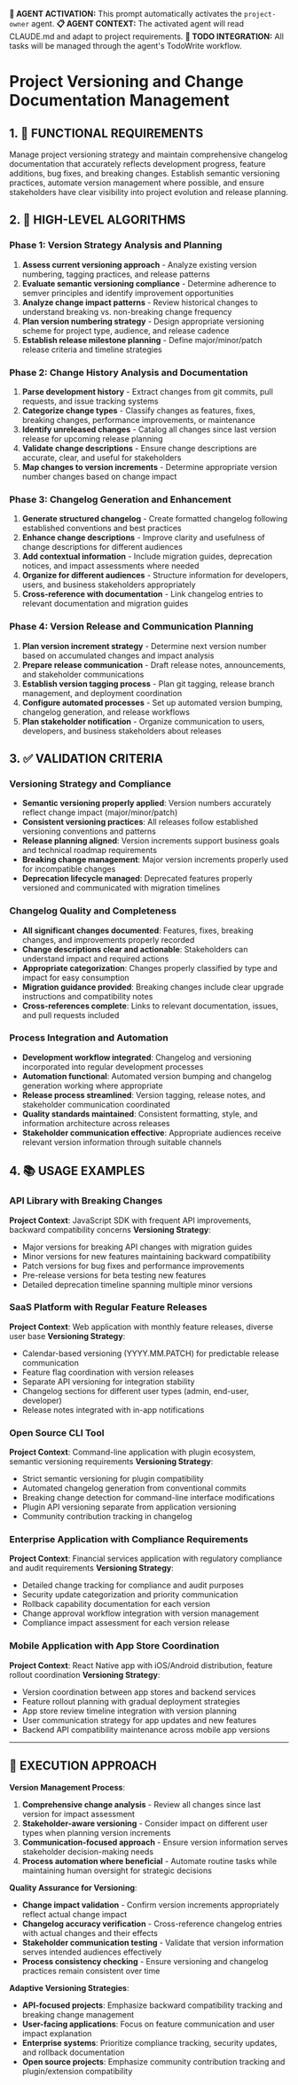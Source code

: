 **🤖 AGENT ACTIVATION:** This prompt automatically activates the `project-owner` agent.
**📋 AGENT CONTEXT:** The activated agent will read CLAUDE.md and adapt to project requirements.
**🔄 TODO INTEGRATION:** All tasks will be managed through the agent's TodoWrite workflow.

# Project Versioning and Change Documentation Management

## 1. 🎯 FUNCTIONAL REQUIREMENTS

Manage project versioning strategy and maintain comprehensive changelog documentation that accurately reflects development progress, feature additions, bug fixes, and breaking changes. Establish semantic versioning practices, automate version management where possible, and ensure stakeholders have clear visibility into project evolution and release planning.

## 2. 🔄 HIGH-LEVEL ALGORITHMS

### Phase 1: Version Strategy Analysis and Planning
1. **Assess current versioning approach** - Analyze existing version numbering, tagging practices, and release patterns
2. **Evaluate semantic versioning compliance** - Determine adherence to semver principles and identify improvement opportunities
3. **Analyze change impact patterns** - Review historical changes to understand breaking vs. non-breaking change frequency
4. **Plan version numbering strategy** - Design appropriate versioning scheme for project type, audience, and release cadence
5. **Establish release milestone planning** - Define major/minor/patch release criteria and timeline strategies

### Phase 2: Change History Analysis and Documentation
1. **Parse development history** - Extract changes from git commits, pull requests, and issue tracking systems
2. **Categorize change types** - Classify changes as features, fixes, breaking changes, performance improvements, or maintenance
3. **Identify unreleased changes** - Catalog all changes since last version release for upcoming release planning
4. **Validate change descriptions** - Ensure change descriptions are accurate, clear, and useful for stakeholders
5. **Map changes to version increments** - Determine appropriate version number changes based on change impact

### Phase 3: Changelog Generation and Enhancement
1. **Generate structured changelog** - Create formatted changelog following established conventions and best practices
2. **Enhance change descriptions** - Improve clarity and usefulness of change descriptions for different audiences
3. **Add contextual information** - Include migration guides, deprecation notices, and impact assessments where needed
4. **Organize for different audiences** - Structure information for developers, users, and business stakeholders appropriately
5. **Cross-reference with documentation** - Link changelog entries to relevant documentation and migration guides

### Phase 4: Version Release and Communication Planning
1. **Plan version increment strategy** - Determine next version number based on accumulated changes and impact analysis
2. **Prepare release communication** - Draft release notes, announcements, and stakeholder communications
3. **Establish version tagging process** - Plan git tagging, release branch management, and deployment coordination
4. **Configure automated processes** - Set up automated version bumping, changelog generation, and release workflows
5. **Plan stakeholder notification** - Organize communication to users, developers, and business stakeholders about releases

## 3. ✅ VALIDATION CRITERIA

### Versioning Strategy and Compliance
- **Semantic versioning properly applied**: Version numbers accurately reflect change impact (major/minor/patch)
- **Consistent versioning practices**: All releases follow established versioning conventions and patterns
- **Release planning aligned**: Version increments support business goals and technical roadmap requirements
- **Breaking change management**: Major version increments properly used for incompatible changes
- **Deprecation lifecycle managed**: Deprecated features properly versioned and communicated with migration timelines

### Changelog Quality and Completeness
- **All significant changes documented**: Features, fixes, breaking changes, and improvements properly recorded
- **Change descriptions clear and actionable**: Stakeholders can understand impact and required actions
- **Appropriate categorization**: Changes properly classified by type and impact for easy consumption
- **Migration guidance provided**: Breaking changes include clear upgrade instructions and compatibility notes
- **Cross-references complete**: Links to relevant documentation, issues, and pull requests included

### Process Integration and Automation
- **Development workflow integrated**: Changelog and versioning incorporated into regular development processes
- **Automation functional**: Automated version bumping and changelog generation working where appropriate
- **Release process streamlined**: Version tagging, release notes, and stakeholder communication coordinated
- **Quality standards maintained**: Consistent formatting, style, and information architecture across releases
- **Stakeholder communication effective**: Appropriate audiences receive relevant version information through suitable channels

## 4. 📚 USAGE EXAMPLES

### API Library with Breaking Changes
**Project Context**: JavaScript SDK with frequent API improvements, backward compatibility concerns
**Versioning Strategy**:
- Major versions for breaking API changes with migration guides
- Minor versions for new features maintaining backward compatibility
- Patch versions for bug fixes and performance improvements
- Pre-release versions for beta testing new features
- Detailed deprecation timeline spanning multiple minor versions

### SaaS Platform with Regular Feature Releases
**Project Context**: Web application with monthly feature releases, diverse user base
**Versioning Strategy**:
- Calendar-based versioning (YYYY.MM.PATCH) for predictable release communication
- Feature flag coordination with version releases
- Separate API versioning for integration stability
- Changelog sections for different user types (admin, end-user, developer)
- Release notes integrated with in-app notifications

### Open Source CLI Tool
**Project Context**: Command-line application with plugin ecosystem, semantic versioning requirements
**Versioning Strategy**:
- Strict semantic versioning for plugin compatibility
- Automated changelog generation from conventional commits
- Breaking change detection for command-line interface modifications
- Plugin API versioning separate from application versioning
- Community contribution tracking in changelog

### Enterprise Application with Compliance Requirements
**Project Context**: Financial services application with regulatory compliance and audit requirements
**Versioning Strategy**:
- Detailed change tracking for compliance and audit purposes
- Security update categorization and priority communication
- Rollback capability documentation for each version
- Change approval workflow integration with version management
- Compliance impact assessment for each version release

### Mobile Application with App Store Coordination
**Project Context**: React Native app with iOS/Android distribution, feature rollout coordination
**Versioning Strategy**:
- Version coordination between app stores and backend services
- Feature rollout planning with gradual deployment strategies
- App store review timeline integration with version planning
- User communication strategy for app updates and new features
- Backend API compatibility maintenance across mobile app versions

---

## 🎯 EXECUTION APPROACH

**Version Management Process**:
1. **Comprehensive change analysis** - Review all changes since last version for impact assessment
2. **Stakeholder-aware versioning** - Consider impact on different user types when planning version increments
3. **Communication-focused approach** - Ensure version information serves stakeholder decision-making needs
4. **Process automation where beneficial** - Automate routine tasks while maintaining human oversight for strategic decisions

**Quality Assurance for Versioning**:
- **Change impact validation** - Confirm version increments appropriately reflect actual change impact
- **Changelog accuracy verification** - Cross-reference changelog entries with actual changes and their effects
- **Stakeholder communication testing** - Validate that version information serves intended audiences effectively
- **Process consistency checking** - Ensure versioning and changelog practices remain consistent over time

**Adaptive Versioning Strategies**:
- **API-focused projects**: Emphasize backward compatibility tracking and breaking change management
- **User-facing applications**: Focus on feature communication and user impact explanation
- **Enterprise systems**: Prioritize compliance tracking, security updates, and rollback documentation
- **Open source projects**: Emphasize community contribution tracking and plugin/extension compatibility